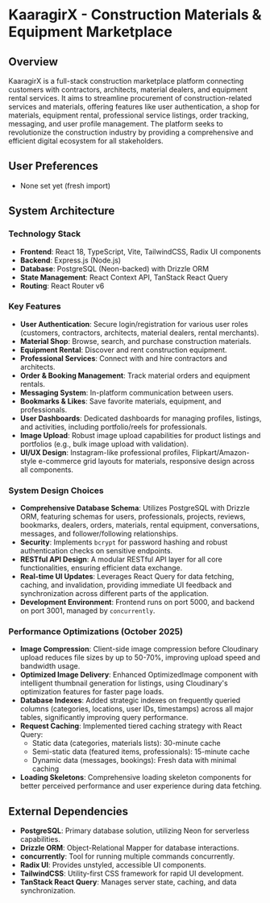 # KaaragirX - Construction Materials & Equipment Marketplace

## Overview
KaaragirX is a full-stack construction marketplace platform connecting customers with contractors, architects, material dealers, and equipment rental services. It aims to streamline procurement of construction-related services and materials, offering features like user authentication, a shop for materials, equipment rental, professional service listings, order tracking, messaging, and user profile management. The platform seeks to revolutionize the construction industry by providing a comprehensive and efficient digital ecosystem for all stakeholders.

## User Preferences
- None set yet (fresh import)

## System Architecture

### Technology Stack
- **Frontend**: React 18, TypeScript, Vite, TailwindCSS, Radix UI components
- **Backend**: Express.js (Node.js)
- **Database**: PostgreSQL (Neon-backed) with Drizzle ORM
- **State Management**: React Context API, TanStack React Query
- **Routing**: React Router v6

### Key Features
- **User Authentication**: Secure login/registration for various user roles (customers, contractors, architects, material dealers, rental merchants).
- **Material Shop**: Browse, search, and purchase construction materials.
- **Equipment Rental**: Discover and rent construction equipment.
- **Professional Services**: Connect with and hire contractors and architects.
- **Order & Booking Management**: Track material orders and equipment rentals.
- **Messaging System**: In-platform communication between users.
- **Bookmarks & Likes**: Save favorite materials, equipment, and professionals.
- **User Dashboards**: Dedicated dashboards for managing profiles, listings, and activities, including portfolio/reels for professionals.
- **Image Upload**: Robust image upload capabilities for product listings and portfolios (e.g., bulk image upload with validation).
- **UI/UX Design**: Instagram-like professional profiles, Flipkart/Amazon-style e-commerce grid layouts for materials, responsive design across all components.

### System Design Choices
- **Comprehensive Database Schema**: Utilizes PostgreSQL with Drizzle ORM, featuring schemas for users, professionals, projects, reviews, bookmarks, dealers, orders, materials, rental equipment, conversations, messages, and follower/following relationships.
- **Security**: Implements `bcrypt` for password hashing and robust authentication checks on sensitive endpoints.
- **RESTful API Design**: A modular RESTful API layer for all core functionalities, ensuring efficient data exchange.
- **Real-time UI Updates**: Leverages React Query for data fetching, caching, and invalidation, providing immediate UI feedback and synchronization across different parts of the application.
- **Development Environment**: Frontend runs on port 5000, and backend on port 3001, managed by `concurrently`.

### Performance Optimizations (October 2025)
- **Image Compression**: Client-side image compression before Cloudinary upload reduces file sizes by up to 50-70%, improving upload speed and bandwidth usage.
- **Optimized Image Delivery**: Enhanced OptimizedImage component with intelligent thumbnail generation for listings, using Cloudinary's optimization features for faster page loads.
- **Database Indexes**: Added strategic indexes on frequently queried columns (categories, locations, user IDs, timestamps) across all major tables, significantly improving query performance.
- **Request Caching**: Implemented tiered caching strategy with React Query:
  - Static data (categories, materials lists): 30-minute cache
  - Semi-static data (featured items, professionals): 15-minute cache
  - Dynamic data (messages, bookings): Fresh data with minimal caching
- **Loading Skeletons**: Comprehensive loading skeleton components for better perceived performance and user experience during data fetching.

## External Dependencies
- **PostgreSQL**: Primary database solution, utilizing Neon for serverless capabilities.
- **Drizzle ORM**: Object-Relational Mapper for database interactions.
- **concurrently**: Tool for running multiple commands concurrently.
- **Radix UI**: Provides unstyled, accessible UI components.
- **TailwindCSS**: Utility-first CSS framework for rapid UI development.
- **TanStack React Query**: Manages server state, caching, and data synchronization.